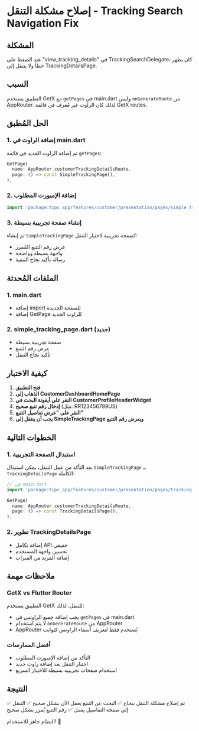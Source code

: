 # إصلاح مشكلة التنقل - Tracking Search Navigation Fix

## المشكلة
عند الضغط على "view_tracking_details" في TrackingSearchDelegate، كان يظهر خطأ ولا ينتقل إلى TrackingDetailsPage.

## السبب
التطبيق يستخدم GetX مع `getPages` في main.dart وليس `onGenerateRoute` من AppRouter. لذلك كان الراوت غير مُعرف في قائمة GetX routes.

## الحل المُطبق

### 1. إضافة الراوت في main.dart
تم إضافة الراوت الجديد في قائمة `getPages`:

```dart
GetPage(
  name: AppRouter.customerTrackingDetailsRoute,
  page: () => const SimpleTrackingPage(),
),
```

### 2. إضافة الإمبورت المطلوب
```dart
import 'package:tipc_app/features/customer/presentation/pages/simple_tracking_page.dart';
```

### 3. إنشاء صفحة تجريبية بسيطة
تم إنشاء `SimpleTrackingPage` كصفحة تجريبية لاختبار التنقل:
- عرض رقم التتبع المُمرر
- واجهة بسيطة وواضحة
- رسالة تأكيد نجاح التنفيذ

## الملفات المُحدثة

### 1. main.dart
- إضافة import للصفحة الجديدة
- إضافة GetPage للراوت الجديد

### 2. simple_tracking_page.dart (جديد)
- صفحة تجريبية بسيطة
- عرض رقم التتبع
- تأكيد نجاح التنقل

## كيفية الاختبار

1. **فتح التطبيق**
2. **الذهاب إلى CustomerDashboardHomePage**
3. **النقر على أيقونة البحث في CustomerProfileHeaderWidget**
4. **إدخال رقم تتبع صحيح** (مثل: RR123456789US)
5. **النقر على "عرض تفاصيل التتبع"**
6. **يجب أن ينتقل إلى SimpleTrackingPage ويعرض رقم التتبع**

## الخطوات التالية

### 1. استبدال الصفحة التجريبية
بعد التأكد من عمل التنقل، يمكن استبدال `SimpleTrackingPage` بـ `TrackingDetailsPage` الكاملة:

```dart
// في main.dart
import 'package:tipc_app/features/customer/presentation/pages/tracking_details_page.dart';

GetPage(
  name: AppRouter.customerTrackingDetailsRoute,
  page: () => const TrackingDetailsPage(),
),
```

### 2. تطوير TrackingDetailsPage
- إضافة تكامل API حقيقي
- تحسين واجهة المستخدم
- إضافة المزيد من الميزات

## ملاحظات مهمة

### GetX vs Flutter Router
التطبيق يستخدم GetX للتنقل، لذلك:
- يجب إضافة جميع الراوتس في `getPages` في main.dart
- لا يتم استخدام `onGenerateRoute` من AppRouter
- AppRouter يُستخدم فقط لتعريف أسماء الراوتس كثوابت

### أفضل الممارسات
- التأكد من إضافة الإمبورت المطلوب
- اختبار التنقل بعد إضافة راوت جديد
- استخدام صفحات تجريبية بسيطة للاختبار السريع

## النتيجة
✅ تم إصلاح مشكلة التنقل بنجاح
✅ البحث عن التتبع يعمل الآن بشكل صحيح
✅ التنقل إلى صفحة التفاصيل يعمل
✅ رقم التتبع يُمرر بشكل صحيح

النظام جاهز للاستخدام! 🚀
